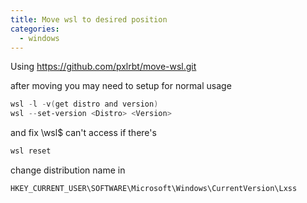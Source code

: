 ```yaml
---
title: Move wsl to desired position
categories:
  - windows
---
```



Using https://github.com/pxlrbt/move-wsl.git

after moving you may need to setup for normal usage

```powershell
wsl -l -v(get distro and version)
wsl --set-version <Distro> <Version> 
```

and fix  \\wsl$ can't access if there's

```powershell
wsl reset
```

change distribution name in
```
HKEY_CURRENT_USER\SOFTWARE\Microsoft\Windows\CurrentVersion\Lxss
```

